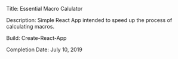 Title: Essential Macro Calulator

Description: Simple React App intended to speed up the process of calculating macros. 

Build: Create-React-App

Completion Date: July 10, 2019
